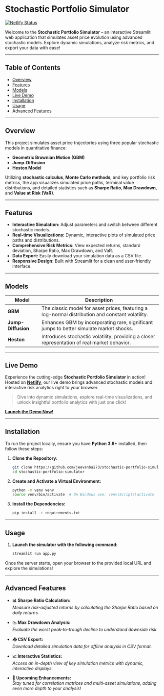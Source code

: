 # Stochastic Portfolio Simulator

[![Netlify Status](https://api.netlify.com/api/v1/badges/39718829-6fb7-4e7b-ac3a-635d6b0114d3/deploy-status)](https://app.netlify.com/sites/stochastic-portfolio-simulator/deploys)

Welcome to the **Stochastic Portfolio Simulator** – an interactive Streamlit web application that simulates asset price evolution using advanced stochastic models. Explore dynamic simulations, analyze risk metrics, and export your data with ease!

---

## Table of Contents

- [Overview](#overview)
- [Features](#features)
- [Models](#models)
- [Live Demo](#live-demo)
- [Installation](#installation)
- [Usage](#usage)
- [Advanced Features](#advanced-features)


---

## Overview

This project simulates asset price trajectories using three popular stochastic models in quantitative finance:

- **Geometric Brownian Motion (GBM)**
- **Jump-Diffusion**
- **Heston Model**

Utilizing **stochastic calculus**, **Monte Carlo methods**, and key portfolio risk metrics, the app visualizes simulated price paths, terminal value distributions, and detailed statistics such as **Sharpe Ratio**, **Max Drawdown**, and **Value at Risk (VaR)**.

---

## Features

- **Interactive Simulation:** Adjust parameters and switch between different stochastic models.
- **Real-time Visualizations:** Dynamic, interactive plots of simulated price paths and distributions.
- **Comprehensive Risk Metrics:** View expected returns, standard deviation, Sharpe Ratio, Max Drawdown, and VaR.
- **Data Export:** Easily download your simulation data as a CSV file.
- **Responsive Design:** Built with Streamlit for a clean and user-friendly interface.

---

## Models

| **Model**       | **Description**                                                                                                                                          |
|-----------------|----------------------------------------------------------------------------------------------------------------------------------------------------------|
| **GBM**         | The classic model for asset prices, featuring a log-normal distribution and constant volatility.                                                       |
| **Jump-Diffusion**  | Enhances GBM by incorporating rare, significant jumps to better simulate market shocks.                                                                  |
| **Heston**      | Introduces stochastic volatility, providing a closer representation of real market behavior.                                                              |

---

## Live Demo

Experience the cutting-edge **Stochastic Portfolio Simulator** in action! Hosted on [**Netlify**](https://stochastic-portfolio-simulator.netlify.app/), our live demo brings advanced stochastic models and interactive risk analytics right to your browser.

> Dive into dynamic simulations, explore real-time visualizations, and unlock insightful portfolio analytics with just one click!

[**Launch the Demo Now!**](https://stochastic-portfolio-simulator.netlify.app/)


---

## Installation

To run the project locally, ensure you have **Python 3.8+** installed, then follow these steps:

1. **Clone the Repository:**
   ```bash
   git clone https://github.com/jeevanba273/stochastic-portfolio-simulator.git
   cd stochastic-portfolio-simulator

2. **Create and Activate a Virtual Environment:**
    ```bash
    python -m venv venv 
    source venv/bin/activate  # On Windows use: venv\Scripts\activate

3. **Install the Dependencies:**
    ```bash
    pip install -r requirements.txt

---

## Usage

1. **Launch the simulator with the following command:**
    ```bash
    streamlit run app.py

Once the server starts, open your browser to the provided local URL and explore the simulations!

---

## Advanced Features

- **📊 Sharpe Ratio Calculation:**  
  *Measure risk-adjusted returns by calculating the Sharpe Ratio based on daily returns.*

- **📉 Max Drawdown Analysis:**  
  *Evaluate the worst peak-to-trough decline to understand downside risk.*

- **📥 CSV Export:**  
  *Download detailed simulation data for offline analysis in CSV format.*

- **📈 Interactive Statistics:**  
  *Access an in-depth view of key simulation metrics with dynamic, interactive displays.*

- **🚀 Upcoming Enhancements:**  
  *Stay tuned for correlation matrices and multi-asset simulations, adding even more depth to your analysis!*
